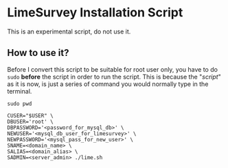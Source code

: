 # LimeSurvey Installation Script

This is an experimental script, do not use it.

## How to use it?

Before I convert this script to be suitable for root user only, you have to do `sudo` **before** the script in order to run the script. This is because the "_script_" as it is now, is just a series of command you would normally type in the terminal.

```
sudo pwd
```

```
CUSER="$USER" \
DBUSER='root' \
DBPASSWORD='<password_for_mysql_db>' \
NEWUSER='<mysql_db_user_for_limesurvey>' \
NEWPASSWORD='<mysql_pass_for_new_user>' \
SNAME=<domain_name> \
SALIAS=<domain_alias> \
SADMIN=<server_admin> ./lime.sh
```
